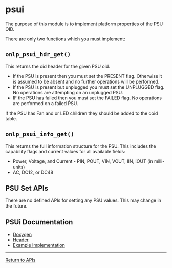# psui

The purpose of this module is to implement platform properties of the PSU OID.

There are only two functions which you must implement:

## ```onlp_psui_hdr_get()```

This returns the oid header for the given PSU oid.

* If the PSU is present then you must set the PRESENT flag. Otherwise it is assumed to be absent and no further operations will be performed.
* If the PSU is present but unplugged you must set the UNPLUGGED flag. No operations are attempting on an unplugged PSU.
* IF the PSU has failed then you must set the FAILED flag. No operations are performed on a failed PSU.

If the PSU has Fan and or LED children they should be added to the coid table.

## ```onlp_psui_info_get()```

This returns the full information structure for the PSU. This includes the capability flags and current values for all available fields:
* Power, Voltage, and Current - PIN, POUT, VIN, VOUT, IIN, IOUT (in milli-units)
* AC, DC12, or DC48

## PSU Set APIs

There are no defined APIs for setting any PSU values. This may change in the future.

## PSUi Documentation
* [Doxygen](https://htmlpreview.github.io/?https://raw.githubusercontent.com/opencomputeproject/OpenNetworkLinux/ONLPv2/packages/base/any/onlp/src/onlp/doc/html/group__psui.html)
* [Header](https://github.com/opencomputeproject/OpenNetworkLinux/blob/ONLPv2/packages/base/any/onlp/src/onlp/module/inc/onlp/platformi/psui.h)
* [Example Implementation](https://github.com/opencomputeproject/OpenNetworkLinux/blob/ONLPv2/packages/platforms/accton/x86-64/as7712-32x/onlp/builds/x86_64_accton_as7712_32x/module/src/psui.c)

---
[Return to APIs](http://opencomputeproject.github.io/OpenNetworkLinux/onlp/implementors/apis)
